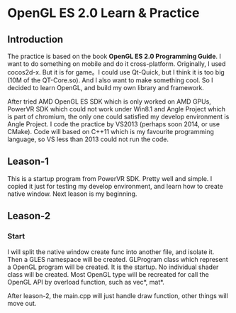 OpenGL ES 2.0 Learn & Practice
==============================

Introduction
------------

The practice is based on the book __OpenGL ES 2.0 Programming Guide__. I want
to do something on mobile and do it cross-platform. Originally, I used cocos2d-x.
But it is for game。I could use Qt-Quick, but I think it is too big (10M of
the QT-Core.so). And I also want to make something cool. So I decided to learn
OpenGL, and build my own library and framework.

After tried AMD OpenGL ES SDK which is only worked on AMD GPUs, PowerVR SDK
which could not work under Win8.1 and Angle Project which is part of chromium,
the only one could satisfied my develop environment is Angle Project. I code
the practice by VS2013 (perhaps soon 2014, or use CMake). Code will based on
C++11 which is my favourite programming language, so VS less than 2013 could
not run the code.


Leason-1
--------

This is a startup program from PowerVR SDK. Pretty well and simple. I copied it
just for testing my develop environment, and learn how to create native window.
Next leason is my beginning.

Leason-2
--------

### Start

I will split the native window create func into another file, and isolate it.
Then a GLES namespace will be created. GLProgram class which represent a OpenGL
program will be created. It is the startup. No individual shader class will be
created. Most OpenGL type will be recreated for call the OpenGL API by overload
function, such as vec\*, mat\*.

After leason-2, the main.cpp will just handle draw function, other things will
move out.

